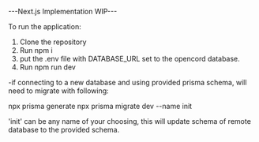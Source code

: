 ---Next.js Implementation WIP---

To run the application:
1. Clone the repository
2. Run npm i
3. put the .env file with DATABASE_URL set to the opencord database.
4. Run npm run dev

-if connecting to a new database and using provided prisma schema, will need to migrate with following:

  npx prisma generate
  npx prisma migrate dev --name init

'init' can be any name of your choosing, this will update schema of remote database to the provided schema.
